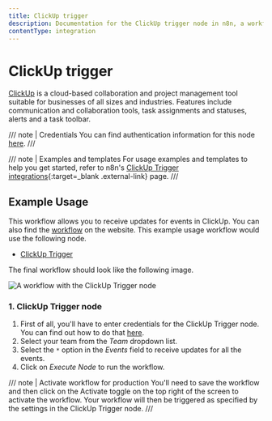 ```yaml
---
title: ClickUp trigger
description: Documentation for the ClickUp trigger node in n8n, a workflow automation platform. Includes details of operations and configuration, and links to examples and credentials information.
contentType: integration
---
```


# ClickUp trigger

[ClickUp](https://clickup.com/) is a cloud-based collaboration and project management tool suitable for businesses of all sizes and industries. Features include communication and collaboration tools, task assignments and statuses, alerts and a task toolbar.

/// note | Credentials
You can find authentication information for this node [here](/integrations/builtin/credentials/clickup/).
///

///  note  | Examples and templates
For usage examples and templates to help you get started, refer to n8n's [ClickUp Trigger integrations](https://n8n.io/integrations/clickup-trigger/){:target=_blank .external-link} page.
///

## Example Usage

This workflow allows you to receive updates for events in ClickUp. You can also find the [workflow](https://n8n.io/workflows/487) on the website. This example usage workflow would use the following node.

- [ClickUp Trigger]()

The final workflow should look like the following image.

![A workflow with the ClickUp Trigger node](/_images/integrations/builtin/trigger-nodes/clickuptrigger/workflow.png)


### 1. ClickUp Trigger node

1. First of all, you'll have to enter credentials for the ClickUp Trigger node. You can find out how to do that [here](/integrations/builtin/credentials/clickup/).
2. Select your team from the *Team* dropdown list.
3. Select the `*` option in the *Events* field to receive updates for all the events.
4. Click on *Execute Node* to run the workflow.

/// note | Activate workflow for production
You'll need to save the workflow and then click on the Activate toggle on the top right of the screen to activate the workflow. Your workflow will then be triggered as specified by the settings in the ClickUp Trigger node.
///

